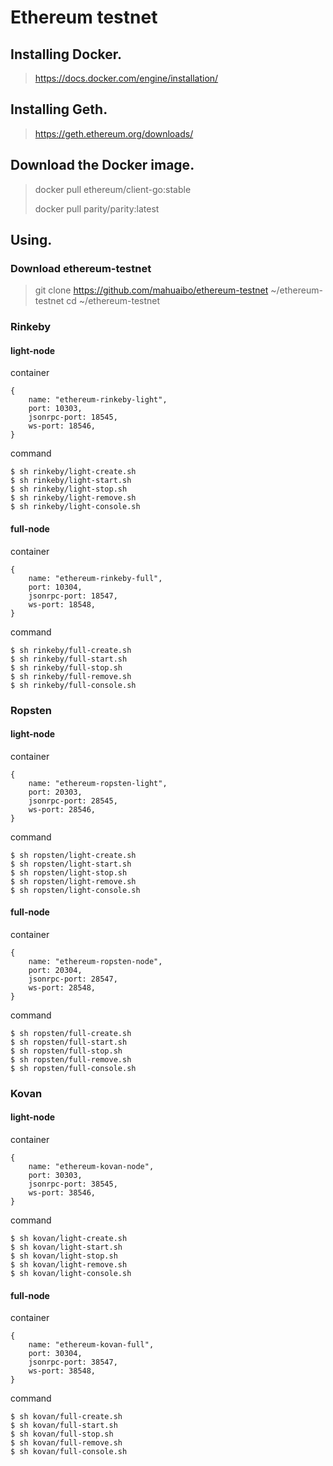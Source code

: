 # Ethereum testnet

## Installing Docker.

> https://docs.docker.com/engine/installation/
>
## Installing Geth.

> https://geth.ethereum.org/downloads/
> 

## Download the Docker image.

> docker pull ethereum/client-go:stable
>
> docker pull parity/parity:latest
>

## Using.

### Download ethereum-testnet
> git clone https://github.com/mahuaibo/ethereum-testnet ~/ethereum-testnet
> cd ~/ethereum-testnet

### Rinkeby

#### light-node
container
```
{
    name: "ethereum-rinkeby-light",
    port: 10303,
    jsonrpc-port: 18545,
    ws-port: 18546,
}
```
command
```
$ sh rinkeby/light-create.sh
$ sh rinkeby/light-start.sh
$ sh rinkeby/light-stop.sh
$ sh rinkeby/light-remove.sh
$ sh rinkeby/light-console.sh

```

#### full-node
container
```
{
    name: "ethereum-rinkeby-full",
    port: 10304,
    jsonrpc-port: 18547,
    ws-port: 18548,
}
```
command
```
$ sh rinkeby/full-create.sh
$ sh rinkeby/full-start.sh
$ sh rinkeby/full-stop.sh
$ sh rinkeby/full-remove.sh
$ sh rinkeby/full-console.sh

```

### Ropsten

#### light-node
container
```
{
    name: "ethereum-ropsten-light",
    port: 20303,
    jsonrpc-port: 28545,
    ws-port: 28546,
}
```
command
```
$ sh ropsten/light-create.sh
$ sh ropsten/light-start.sh
$ sh ropsten/light-stop.sh
$ sh ropsten/light-remove.sh
$ sh ropsten/light-console.sh

```
#### full-node
container
```
{
    name: "ethereum-ropsten-node",
    port: 20304,
    jsonrpc-port: 28547,
    ws-port: 28548,
}
```
command
```
$ sh ropsten/full-create.sh
$ sh ropsten/full-start.sh
$ sh ropsten/full-stop.sh
$ sh ropsten/full-remove.sh
$ sh ropsten/full-console.sh

```

### Kovan

#### light-node

container
```
{
    name: "ethereum-kovan-node",
    port: 30303,
    jsonrpc-port: 38545,
    ws-port: 38546,
}
```
command
```
$ sh kovan/light-create.sh
$ sh kovan/light-start.sh
$ sh kovan/light-stop.sh
$ sh kovan/light-remove.sh
$ sh kovan/light-console.sh

```
#### full-node
container
```
{
    name: "ethereum-kovan-full",
    port: 30304,
    jsonrpc-port: 38547,
    ws-port: 38548,
}
```
command
```
$ sh kovan/full-create.sh
$ sh kovan/full-start.sh
$ sh kovan/full-stop.sh
$ sh kovan/full-remove.sh
$ sh kovan/full-console.sh

```
